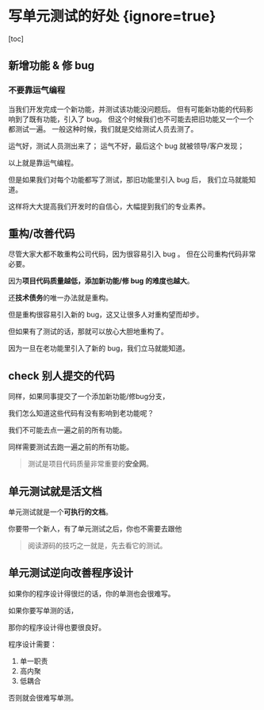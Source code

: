 # 写单元测试的好处 {ignore=true}

[toc]

## 新增功能 & 修 bug

### 不要靠运气编程

当我们开发完成一个新功能，并测试该功能没问题后。
但有可能新功能的代码影响到了既有功能，引入了 bug。
但这个时候我们也不可能去把旧功能又一个一个都测试一遍。
一般这种时候，我们就是交给测试人员去测了。

运气好，测试人员测出来了；
运气不好，最后这个 bug 就被领导/客户发现；

以上就是靠运气编程。

但是如果我们对每个功能都写了测试，那旧功能里引入 bug 后，
我们立马就能知道。

这样将大大提高我们开发时的自信心，大幅提到我们的专业素养。

## 重构/改善代码

尽管大家大都不敢重构公司代码，因为很容易引入 bug 。
但在公司重构代码非常必要。

因为**项目代码质量越低，添加新功能/修 bug 的难度也越大**。

还**技术债务**的唯一办法就是重构。

但是重构很容易引入新的 bug，这又让很多人对重构望而却步。

但如果有了测试的话，那就可以放心大胆地重构了。

因为一旦在老功能里引入了新的 bug，我们立马就能知道。

## check 别人提交的代码

同样，如果同事提交了一个添加新功能/修bug分支，

我们怎么知道这些代码有没有影响到老功能呢？

我们不可能去点一遍之前的所有功能。

同样需要测试去跑一遍之前的所有功能。

> 测试是项目代码质量非常重要的**安全网**。

## 单元测试就是活文档

单元测试就是一个**可执行的文档**。

你要带一个新人，有了单元测试之后，你也不需要去跟他

> 阅读源码的技巧之一就是，先去看它的测试。

## 单元测试逆向改善程序设计

如果你的程序设计得很烂的话，你的单测也会很难写。

如果你要写单测的话，

那你的程序设计得也要很良好。

程序设计需要：

1. 单一职责
2. 高内聚
3. 低耦合

否则就会很难写单测。